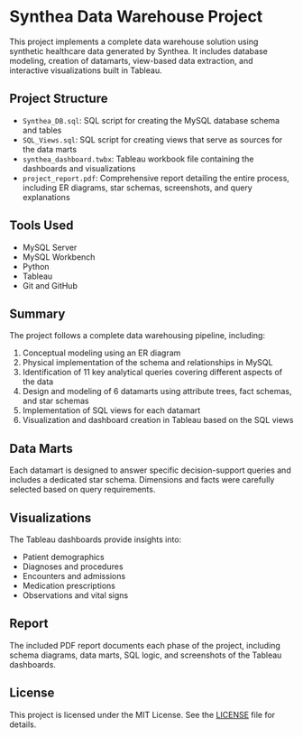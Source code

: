 # Synthea Data Warehouse Project

This project implements a complete data warehouse solution using synthetic healthcare data generated by Synthea. It includes database modeling, creation of datamarts, view-based data extraction, and interactive visualizations built in Tableau.

## Project Structure

- `Synthea_DB.sql`: SQL script for creating the MySQL database schema and tables
- `SQL_Views.sql`: SQL script for creating views that serve as sources for the data marts
- `synthea_dashboard.twbx`: Tableau workbook file containing the dashboards and visualizations
- `project_report.pdf`: Comprehensive report detailing the entire process, including ER diagrams, star schemas, screenshots, and query explanations

## Tools Used

- MySQL Server
- MySQL Workbench
- Python
- Tableau
- Git and GitHub

## Summary

The project follows a complete data warehousing pipeline, including:

1. Conceptual modeling using an ER diagram
2. Physical implementation of the schema and relationships in MySQL
3. Identification of 11 key analytical queries covering different aspects of the data
4. Design and modeling of 6 datamarts using attribute trees, fact schemas, and star schemas
5. Implementation of SQL views for each datamart
6. Visualization and dashboard creation in Tableau based on the SQL views

## Data Marts

Each datamart is designed to answer specific decision-support queries and includes a dedicated star schema. Dimensions and facts were carefully selected based on query requirements.

## Visualizations

The Tableau dashboards provide insights into:
- Patient demographics
- Diagnoses and procedures
- Encounters and admissions
- Medication prescriptions
- Observations and vital signs

## Report

The included PDF report documents each phase of the project, including schema diagrams, data marts, SQL logic, and screenshots of the Tableau dashboards.

## License

This project is licensed under the MIT License. See the [LICENSE](LICENSE) file for details.

